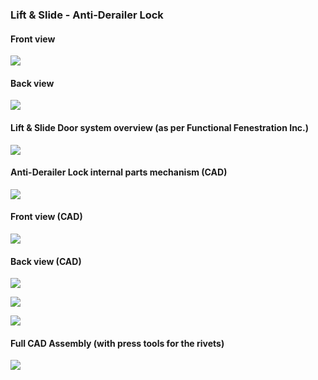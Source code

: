 ### Lift & Slide - Anti-Derailer Lock 



#### Front view
![](https://github.com/tasnim04/Anthony-Innov-work/blob/main/Ant-Innovation-Portfolio/Lift%20_%20Slide%20-%20Anti%20Derailer%20Lock/MicrosoftTeams-image%20(11).png)

#### Back view
![](https://github.com/tasnim04/Anthony-Innov-work/blob/main/Ant-Innovation-Portfolio/Lift%20_%20Slide%20-%20Anti%20Derailer%20Lock/MicrosoftTeams-image%20(10).png)

#### Lift & Slide Door system overview (as per Functional Fenestration Inc.)
![](https://github.com/tasnim04/Anthony-Innov-work/blob/main/Ant-Innovation-Portfolio/Lift%20_%20Slide%20-%20Anti%20Derailer%20Lock/Lift%20_%20Slide%20Door%20System%20Overview%20-%20Functional%20Fenestration%20Inc.PNG)

#### Anti-Derailer Lock internal parts mechanism (CAD)
![](https://github.com/tasnim04/Anthony-Innov-work/blob/main/Ant-Innovation-Portfolio/Lift%20_%20Slide%20-%20Anti%20Derailer%20Lock/Anti-Derailer%20Lock%20(Internals).PNG)

#### Front view (CAD)
![](https://github.com/tasnim04/Anthony-Innov-work/blob/main/Ant-Innovation-Portfolio/Lift%20_%20Slide%20-%20Anti%20Derailer%20Lock/Anti-Derailer%20Lock%20(Full%20Assembly)%20(Frontal).PNG)

#### Back view (CAD)
![](https://github.com/tasnim04/Anthony-Innov-work/blob/main/Ant-Innovation-Portfolio/Lift%20_%20Slide%20-%20Anti%20Derailer%20Lock/Anti-Derailer%20Lock%20(Full%20Assembly)%20(Back).PNG)

![](https://github.com/tasnim04/Anthony-Innov-work/blob/main/Ant-Innovation-Portfolio/Lift%20_%20Slide%20-%20Anti%20Derailer%20Lock/MicrosoftTeams-image%20(12).png)

![](https://github.com/tasnim04/Anthony-Innov-work/blob/main/Ant-Innovation-Portfolio/Lift%20_%20Slide%20-%20Anti%20Derailer%20Lock/MicrosoftTeams-image%20(13).png)

#### Full CAD Assembly (with press tools for the rivets)
![](https://github.com/tasnim04/Anthony-Innov-work/blob/main/Ant-Innovation-Portfolio/Lift%20_%20Slide%20-%20Anti%20Derailer%20Lock/Anti-Derailer%20Lock%20(With%20Press%20Tool%20for%20the%20Rivets).PNG)

